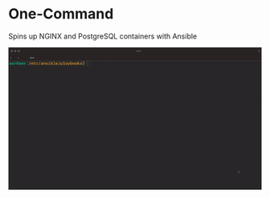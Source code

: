 # One-Command
Spins up NGINX and PostgreSQL containers with Ansible

<div align="center">
 
![one](https://github.com/rehtsira/One-Command/blob/master/images/one.gif)
